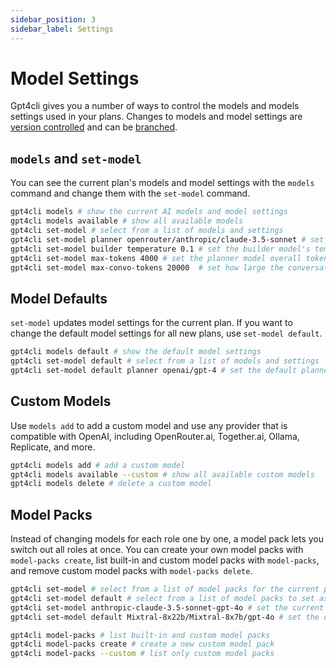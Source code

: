 ```yaml
---
sidebar_position: 3
sidebar_label: Settings
---
```


# Model Settings

Gpt4cli gives you a number of ways to control the models and models settings used in your plans. Changes to models and model settings are [version controlled](../core-concepts/version-control.md) and can be [branched](../core-concepts/branches.md).

## `models` and `set-model`

You can see the current plan's models and model settings with the `models` command and change them with the `set-model` command.

```bash
gpt4cli models # show the current AI models and model settings
gpt4cli models available # show all available models
gpt4cli set-model # select from a list of models and settings
gpt4cli set-model planner openrouter/anthropic/claude-3.5-sonnet # set the main planner model to Claude Sonnet 3.5 from OpenRouter.ai
gpt4cli set-model builder temperature 0.1 # set the builder model's temperature to 0.1
gpt4cli set-model max-tokens 4000 # set the planner model overall token limit to 4000
gpt4cli set-model max-convo-tokens 20000  # set how large the conversation can grow before Gpt4cli starts using summaries
```

## Model Defaults  

`set-model` updates model settings for the current plan. If you want to change the default model settings for all new plans, use `set-model default`.

```bash
gpt4cli models default # show the default model settings
gpt4cli set-model default # select from a list of models and settings
gpt4cli set-model default planner openai/gpt-4 # set the default planner model to OpenAI gpt-4
```

## Custom Models

Use `models add` to add a custom model and use any provider that is compatible with OpenAI, including OpenRouter.ai, Together.ai, Ollama, Replicate, and more.

```bash
gpt4cli models add # add a custom model
gpt4cli models available --custom # show all available custom models
gpt4cli models delete # delete a custom model
```

## Model Packs

Instead of changing models for each role one by one, a model pack lets you switch out all roles at once. You can create your own model packs with `model-packs create`, list built-in and custom model packs with `model-packs`, and remove custom model packs with `model-packs delete`.

```bash
gpt4cli set-model # select from a list of model packs for the current plan
gpt4cli set-model default # select from a list of model packs to set as the default for all new plans
gpt4cli set-model anthropic-claude-3.5-sonnet-gpt-4o # set the current plan's model pack by name
gpt4cli set-model default Mixtral-8x22b/Mixtral-8x7b/gpt-4o # set the default model pack for all new plans

gpt4cli model-packs # list built-in and custom model packs
gpt4cli model-packs create # create a new custom model pack
gpt4cli model-packs --custom # list only custom model packs
```